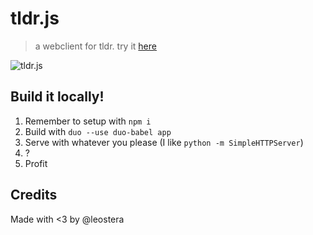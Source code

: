 # tldr.js
> a webclient for tldr. try it [here](https://leostera.github.io/tldr.js)

![tldr.js](https://s3.amazonaws.com/leostera.2015/tldr.js.png)

## Build it locally!
1. Remember to setup with `npm i`
2. Build with `duo --use duo-babel app`
3. Serve with whatever you please (I like `python -m SimpleHTTPServer`)
4. ?
5. Profit

## Credits
Made with <3 by @leostera
